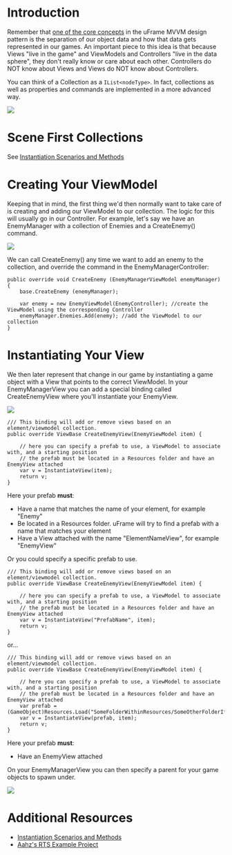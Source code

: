 


# Introduction
Remember that [one of the core concepts](https://github.com/InvertGames/uFrame/wiki/Core-Concepts) in the uFrame MVVM design pattern is the separation of our object data and how that data gets represented in our games. An important piece to this idea is that because Views "live in the game" and ViewModels and Controllers "live in the data sphere", they don't really know or care about each other. Controllers do NOT know about Views and Views do NOT know about Controllers.

You can think of a Collection as a `IList<nodeType>`. In fact, collections as well as properties and commands are implemented in a more advanced way.

![](http://i.imgur.com/0MShghM.png)

# Scene First Collections
See [Instantiation Scenarios and Methods](https://github.com/InvertGames/uFrame/wiki/Instantiation-Scenarios-and-Methods)

# Creating Your ViewModel
Keeping that in mind, the first thing we'd then normally want to take care of is creating and adding our ViewModel to our collection. The logic for this will usually go in our Controller. For example, let's say we have an EnemyManager with a collection of Enemies and a CreateEnemy() command.

![](http://i.imgur.com/oyYtP7A.png)

We can call CreateEnemy() any time we want to add an enemy to the collection, and override the command in the EnemyManagerController:

    public override void CreateEnemy (EnemyManagerViewModel enemyManager)
    {
        base.CreateEnemy (enemyManager);

        var enemy = new EnemyViewModel(EnemyController); //create the ViewModel using the corresponding Controller
        enemyManager.Enemies.Add(enemy); //add the ViewModel to our collection
    }

# Instantiating Your View
We then later represent that change in our game by instantiating a game object with a View that points to the correct ViewModel. In your EnemyManagerView you can add a special binding called CreateEnemyView where you'll instantiate your EnemyView.

![](http://i.imgur.com/TUp0ShV.png)

    /// This binding will add or remove views based on an element/viewmodel collection.
    public override ViewBase CreateEnemyView(EnemyViewModel item) {

        // here you can specify a prefab to use, a ViewModel to associate with, and a starting position
        // the prefab must be located in a Resources folder and have an EnemyView attached
        var v = InstantiateView(item);
        return v;
    }

Here your prefab **must**:

* Have a name that matches the name of your element, for example "Enemy"
* Be located in a Resources folder. uFrame will try to find a prefab with a name that matches your element
* Have a View attached with the name "ElementNameView", for example "EnemyView"

Or you could specify a specific prefab to use.

    /// This binding will add or remove views based on an element/viewmodel collection.
    public override ViewBase CreateEnemyView(EnemyViewModel item) {

        // here you can specify a prefab to use, a ViewModel to associate with, and a starting position
        // the prefab must be located in a Resources folder and have an EnemyView attached
        var v = InstantiateView("PrefabName", item);
        return v;
    }

or...

    /// This binding will add or remove views based on an element/viewmodel collection.
    public override ViewBase CreateEnemyView(EnemyViewModel item) {

        // here you can specify a prefab to use, a ViewModel to associate with, and a starting position
        // the prefab must be located in a Resources folder and have an EnemyView attached
        var prefab = (GameObject)Resources.Load("SomeFolderWithinResources/SomeOtherFolderIfNeeded/PlayerViewPrefab");
        var v = InstantiateView(prefab, item);
        return v;
    }

Here your prefab **must**:
* Have an EnemyView attached

On your EnemyManagerView you can then specify a parent for your game objects to spawn under.

![](http://i.imgur.com/KWVUZWJ.png)

# Additional Resources
* [Instantiation Scenarios and Methods](https://github.com/InvertGames/uFrame/wiki/Instantiation-Scenarios-and-Methods)
* [Aahz's RTS Example Project](https://github.com/InvertGames/uFrame/wiki/Examples)